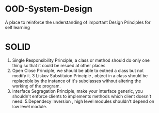 # OOD-System-Design
A place to reinforce the understanding of important Design Principles for self learning

# SOLID
 1. Single Responsibility Principle,  a class or method should do only one thing so that it could be resued at other places.
 2. Open Close Principle, we should be able to extned a class but not modify it.
 3 Liskov Substituion Principle , object in a class should be replaceble by the instance of it's subclasses without altering        the working of the program.
 4. Interface Segragation Principle,  make your interface generic, you shouldn't enforce clients to implements methods which  client  doesn't need.
 5.Dependecy Inversion , high level modules shouldn't depend on low level module.
